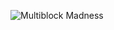 ![Multiblock Madness](https://www.bisecthosting.com/images/CF/Multiblock_Madness/BH_MM_PromoCard.png)
